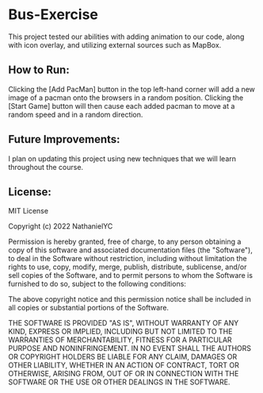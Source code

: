 # Bus-Exercise
This project tested our abilities with adding animation to our code, along with icon overlay, and utilizing external sources such as MapBox.
## How to Run:
Clicking the [Add PacMan] button in the top left-hand corner will add a new image of a pacman onto the browsers in a random position. Clicking the [Start Game] button will then cause each added pacman to move at a random speed and in a random direction. 
## Future Improvements:
I plan on updating this project using new techniques that we will learn throughout the course.
## License:
MIT License

Copyright (c) 2022 NathanielYC

Permission is hereby granted, free of charge, to any person obtaining a copy
of this software and associated documentation files (the "Software"), to deal
in the Software without restriction, including without limitation the rights
to use, copy, modify, merge, publish, distribute, sublicense, and/or sell
copies of the Software, and to permit persons to whom the Software is
furnished to do so, subject to the following conditions:

The above copyright notice and this permission notice shall be included in all
copies or substantial portions of the Software.

THE SOFTWARE IS PROVIDED "AS IS", WITHOUT WARRANTY OF ANY KIND, EXPRESS OR
IMPLIED, INCLUDING BUT NOT LIMITED TO THE WARRANTIES OF MERCHANTABILITY,
FITNESS FOR A PARTICULAR PURPOSE AND NONINFRINGEMENT. IN NO EVENT SHALL THE
AUTHORS OR COPYRIGHT HOLDERS BE LIABLE FOR ANY CLAIM, DAMAGES OR OTHER
LIABILITY, WHETHER IN AN ACTION OF CONTRACT, TORT OR OTHERWISE, ARISING FROM,
OUT OF OR IN CONNECTION WITH THE SOFTWARE OR THE USE OR OTHER DEALINGS IN THE
SOFTWARE.
